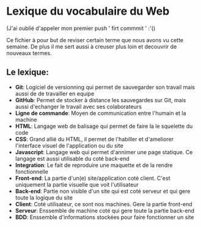 # Lexique du vocabulaire du Web

(J'ai oublié d'appeler mon premier push ' firt commmit ' :'()

Ce fichier à pour but de reviser certain terme que nous avons vu cette semaine.
De plus il me sert aussi à creuser plus loin et decouvrir de nouveaux termes.

## Le lexique:

- **Git**: Logiciel de versionning qui permet de sauvegarder son travail mais aussi de de travailler en equipe 
- **GitHub**: Permet de stocker à distance les sauvegardes sur Git, mais aussi d'echanger le travail avec ses colaborateurs
- **Ligne de commande**: Moyen de communication entre l'humain et la machine
- **HTML**: Langage web de balisage qui permet de faire la le squelette du code 
- **CSS**: Grand allié du HTML, il permet de l'habiller et d'ameliorer l'interface visuel de l'application ou du site 
- **Javascript**: Langage web qui permet d'annimer une page statique. Ce langage est aussi utilisable du coté back-end  
- **Integration**: Le fait de reproduire une maquette et de la rendre fonctionnelle
- **Front-end**: La partie d'un(e) site/application coté client. C'est uniquement la partie visuelle que voit l'utilisateur  
- **Back-end**: Partie non visible d'un site qui est coté serveur et qui gere toute la logique du site
- **Client**: Coté utilisateur, ce sont nos machines. Gere la partie front-end
- **Serveur**: Enssemble de machine  coté qui gere toute la partie back-end
- **BDD**: Enssemble d'informations stockées pour faire fonctionner un site

